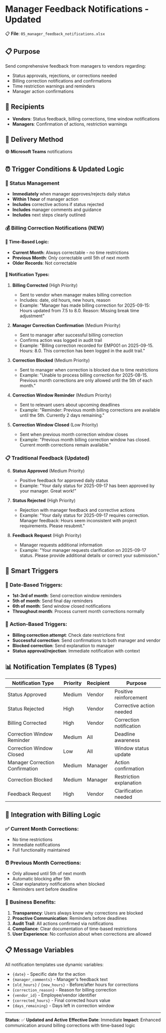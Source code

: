 # Manager Feedback Notifications - Updated
📋 **File**: `05_manager_feedback_notifications.xlsx`

## 📋 Purpose
Send comprehensive feedback from managers to vendors regarding:
- Status approvals, rejections, or corrections needed
- Billing correction notifications and confirmations  
- Time restriction warnings and reminders
- Manager action confirmations

## 👥 Recipients
- **Vendors**: Status feedback, billing corrections, time window notifications
- **Managers**: Confirmation of actions, restriction warnings

## 📱 Delivery Method
🟣 **Microsoft Teams** notifications

## ⏰ Trigger Conditions & Updated Logic

### 🔄 Status Management
- **Immediately** when manager approves/rejects daily status
- **Within 1 hour** of manager action
- **Includes** corrective actions if status rejected
- **Includes** manager comments and guidance
- **Includes** next steps clearly outlined

### 💰 Billing Correction Notifications (NEW)

#### 📅 **Time-Based Logic**:
- **Current Month**: Always correctable - no time restrictions
- **Previous Month**: Only correctable until 5th of next month
- **Older Records**: Not correctable

#### 🔔 **Notification Types**:

1. **Billing Corrected** (High Priority)
   - Sent to vendor when manager makes billing correction
   - Includes: date, old hours, new hours, reason
   - Example: "Manager has made billing correction for 2025-09-15: Hours updated from 7.5 to 8.0. Reason: Missing break time adjustment"

2. **Manager Correction Confirmation** (Medium Priority)
   - Sent to manager after successful billing correction
   - Confirms action was logged in audit trail
   - Example: "Billing correction recorded for EMP001 on 2025-09-15. Hours: 8.0. This correction has been logged in the audit trail."

3. **Correction Blocked** (Medium Priority)
   - Sent to manager when correction is blocked due to time restrictions
   - Example: "Unable to process billing correction for 2025-08-15. Previous month corrections are only allowed until the 5th of each month."

4. **Correction Window Reminder** (Medium Priority)
   - Sent to relevant users about upcoming deadlines
   - Example: "Reminder: Previous month billing corrections are available until the 5th. Currently 2 days remaining."

5. **Correction Window Closed** (Low Priority)
   - Sent when previous month correction window closes
   - Example: "Previous month billing correction window has closed. Current month corrections remain available."

### 📋 **Traditional Feedback** (Updated)

6. **Status Approved** (Medium Priority)
   - Positive feedback for approved daily status
   - Example: "Your daily status for 2025-09-17 has been approved by your manager. Great work!"

7. **Status Rejected** (High Priority)
   - Rejection with manager feedback and corrective actions
   - Example: "Your daily status for 2025-09-17 requires correction. Manager feedback: Hours seem inconsistent with project requirements. Please resubmit."

8. **Feedback Request** (High Priority)
   - Manager requests additional information
   - Example: "Your manager requests clarification on 2025-09-17 status. Please provide additional details or correct your submission."

## 🎯 **Smart Triggers**

### 📅 **Date-Based Triggers**:
- **1st-3rd of month**: Send correction window reminders
- **5th of month**: Send final day reminders
- **6th of month**: Send window closed notifications
- **Throughout month**: Process current month corrections normally

### 🚨 **Action-Based Triggers**:
- **Billing correction attempt**: Check date restrictions first
- **Successful correction**: Send confirmations to both manager and vendor
- **Blocked correction**: Send explanation to manager
- **Status approval/rejection**: Immediate notification with context

## 📊 **Notification Templates** (8 Types)

| Notification Type | Priority | Recipient | Purpose |
|------------------|----------|-----------|---------|
| Status Approved | Medium | Vendor | Positive reinforcement |
| Status Rejected | High | Vendor | Corrective action needed |
| Billing Corrected | High | Vendor | Correction notification |
| Correction Window Reminder | Medium | All | Deadline awareness |
| Correction Window Closed | Low | All | Window status update |
| Manager Correction Confirmation | Medium | Manager | Action confirmation |
| Correction Blocked | Medium | Manager | Restriction explanation |
| Feedback Request | High | Vendor | Clarification needed |

## 🔄 **Integration with Billing Logic**

### ✅ **Current Month Corrections**:
- No time restrictions
- Immediate notifications
- Full functionality maintained

### ⏰ **Previous Month Corrections**:
- Only allowed until 5th of next month
- Automatic blocking after 5th
- Clear explanatory notifications when blocked
- Reminders sent before deadline

### 🎯 **Business Benefits**:
1. **Transparency**: Users always know why corrections are blocked
2. **Proactive Communication**: Reminders before deadlines
3. **Audit Trail**: All actions confirmed via notifications  
4. **Compliance**: Clear documentation of time-based restrictions
5. **User Experience**: No confusion about when corrections are allowed

## 📋 **Message Variables**

All notification templates use dynamic variables:
- `{date}` - Specific date for the action
- `{manager_comments}` - Manager's feedback text
- `{old_hours}` / `{new_hours}` - Before/after hours for corrections
- `{correction_reason}` - Reason for billing correction
- `{vendor_id}` - Employee/vendor identifier
- `{corrected_hours}` - Final corrected hours value
- `{days_remaining}` - Days left in correction window

---

**Status**: ✅ **Updated and Active**
**Effective Date**: Immediate
**Impact**: Enhanced communication around billing corrections with time-based logic
